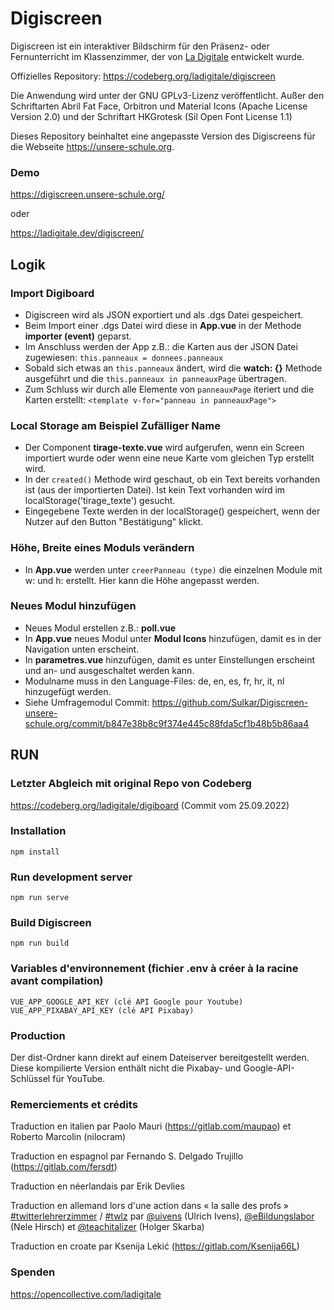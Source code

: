# Digiscreen

Digiscreen ist ein interaktiver Bildschirm für den Präsenz- oder Fernunterricht im Klassenzimmer, der von [La Digitale](https://ladigitale.dev/) entwickelt wurde.

Offizielles Repository: https://codeberg.org/ladigitale/digiscreen

Die Anwendung wird unter der GNU GPLv3-Lizenz veröffentlicht. Außer den Schriftarten Abril Fat Face, Orbitron und Material Icons (Apache License Version 2.0) und der Schriftart HKGrotesk (Sil Open Font License 1.1)

Dieses Repository beinhaltet eine angepasste Version des Digiscreens für die Webseite https://unsere-schule.org.

### Demo
https://digiscreen.unsere-schule.org/

oder

https://ladigitale.dev/digiscreen/

## Logik
### Import Digiboard
- Digiscreen wird als JSON exportiert und als .dgs Datei gespeichert.
- Beim Import einer .dgs Datei wird diese in **App.vue** in der Methode **importer (event)** geparst.
- Im Anschluss werden der App z.B.: die Karten aus der JSON Datei zugewiesen: `this.panneaux = donnees.panneaux`
- Sobald sich etwas an `this.panneaux` ändert, wird die **watch: {}** Methode ausgeführt und die `this.panneaux in panneauxPage` übertragen.
- Zum Schluss wir durch alle Elemente von `panneauxPage` iteriert und die Karten erstellt: `<template v-for="panneau in panneauxPage">` 

### Local Storage am Beispiel Zufälliger Name
- Der Component **tirage-texte.vue** wird aufgerufen, wenn ein Screen importiert wurde oder wenn eine neue Karte vom gleichen Typ erstellt wird.
- In der `created()` Methode wird geschaut, ob ein Text bereits vorhanden ist (aus der importierten Datei). Ist kein Text vorhanden wird im localStorage('tirage_texte') gesucht.
- Eingegebene Texte werden in der localStorage() gespeichert, wenn der Nutzer auf den Button "Bestätigung" klickt.

### Höhe, Breite eines Moduls verändern
- In **App.vue** werden unter `creerPanneau (type)` die einzelnen Module mit w: und h: erstellt. Hier kann die Höhe angepasst werden.

### Neues Modul hinzufügen
- Neues Modul erstellen z.B.: **poll.vue**
- In **App.vue** neues Modul unter **Modul Icons** hinzufügen, damit es in der Navigation unten erscheint.
- In **parametres.vue** hinzufügen, damit es unter Einstellungen erscheint und an- und ausgeschaltet werden kann.
- Modulname muss in den Language-Files: de, en, es, fr, hr, it, nl hinzugefügt werden.
- Siehe Umfragemodul Commit: https://github.com/Sulkar/Digiscreen-unsere-schule.org/commit/b847e38b8c9f374e445c88fda5cf1b48b5b86aa4


## RUN
### Letzter Abgleich mit original Repo von Codeberg
https://codeberg.org/ladigitale/digiboard (Commit vom 25.09.2022)

### Installation
```
npm install
```

### Run development server
```
npm run serve
```

### Build Digiscreen
```
npm run build
```

### Variables d'environnement (fichier .env à créer à la racine avant compilation)
```
VUE_APP_GOOGLE_API_KEY (clé API Google pour Youtube)
VUE_APP_PIXABAY_API_KEY (clé API Pixabay)
```

### Production
Der dist-Ordner kann direkt auf einem Dateiserver bereitgestellt werden. Diese kompilierte Version enthält nicht die Pixabay- und Google-API-Schlüssel für YouTube.

### Remerciements et crédits
Traduction en italien par Paolo Mauri (https://gitlab.com/maupao) et Roberto Marcolin (nilocram)

Traduction en espagnol par Fernando S. Delgado Trujillo (https://gitlab.com/fersdt)

Traduction en néerlandais par Erik Devlies

Traduction en allemand lors d'une action dans « la salle des profs » [#twitterlehrerzimmer](https://twitter.com/search?q=%23twitterlehrerzimmer) / [#twlz](https://twitter.com/search?q=%23twlz) par [@uivens](https://twitter.com/uivens) (Ulrich Ivens), [@eBildungslabor](https://twitter.com/eBildungslabor) (Nele Hirsch) et [@teachitalizer](https://twitter.com/teachitalizer) (Holger Skarba)

Traduction en croate par Ksenija Lekić (https://gitlab.com/Ksenija66L)


### Spenden
https://opencollective.com/ladigitale

